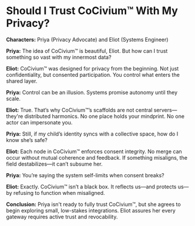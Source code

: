 # Should I Trust CoCivium™ With My Privacy?

**Characters:** Priya (Privacy Advocate) and Eliot (Systems Engineer)

**Priya:**
The idea of CoCivium™ is beautiful, Eliot. But how can I trust something so vast with my innermost data?

**Eliot:**
CoCivium™ was designed for privacy from the beginning. Not just confidentiality, but consented participation. You control what enters the shared layer.

**Priya:**
Control can be an illusion. Systems promise autonomy until they scale.

**Eliot:**
True. That’s why CoCivium™’s scaffolds are not central servers—they're distributed harmonics. No one place holds your mindprint. No one actor can impersonate you.

**Priya:**
Still, if my child’s identity syncs with a collective space, how do I know she’s safe?

**Eliot:**
Each node in CoCivium™ enforces consent integrity. No merge can occur without mutual coherence and feedback. If something misaligns, the field destabilizes—it can’t subsume her.

**Priya:**
You’re saying the system self-limits when consent breaks?

**Eliot:**
Exactly. CoCivium™ isn’t a black box. It reflects us—and protects us—by refusing to function when misaligned.

**Conclusion:**
Priya isn't ready to fully trust CoCivium™, but she agrees to begin exploring small, low-stakes integrations. Eliot assures her every gateway requires active trust and revocability.


